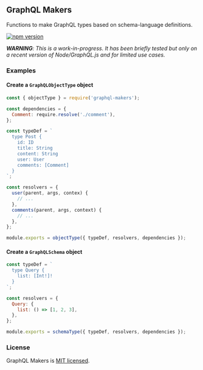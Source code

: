 ## GraphQL Makers

Functions to make GraphQL types based on schema-language definitions.

[![npm version](https://badge.fury.io/js/graphql-makers.svg)](https://badge.fury.io/js/graphql-makers)

_**WARNING**: This is a work-in-progress. It has been briefly tested but only on a recent version of Node/GraphQL.js and for limited use cases._

### Examples

#### Create a `GraphQLObjectType` object

```js
const { objectType } = require('graphql-makers');

const dependencies = {
  Comment: require.resolve('./comment'),
};

const typeDef = `
  type Post {
    id: ID
    title: String
    content: String
    user: User
    comments: [Comment]
  }
`;

const resolvers = {
  user(parent, args, contex) {
    // ...
  },
  comments(parent, args, context) {
    // ...
  },
};

module.exports = objectType({ typeDef, resolvers, dependencies });
```

#### Create a `GraphQLSchema` object

```js
const typeDef = `
  type Query {
    list: [Int!]!
  }
`;

const resolvers = {
  Query: {
    list: () => [1, 2, 3],
  },
};

module.exports = schemaType({ typeDef, resolvers, dependencies });
```

### License

GraphQL Makers is [MIT licensed](./LICENSE).
